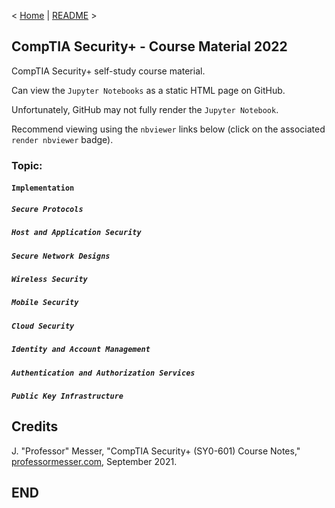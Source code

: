 < [Home](https://github.com/SeanOhAileasa) | [README](https://github.com/SeanOhAileasa/syp-implementation/blob/main/README.md) >

## CompTIA Security+ - Course Material 2022

CompTIA Security+ self-study course material.

Can view the ``Jupyter Notebooks`` as a static HTML page on GitHub.

Unfortunately, GitHub may not fully render the ``Jupyter Notebook``.

Recommend viewing using the ``nbviewer`` links below (click on the associated ``render nbviewer`` badge).

### Topic:

#### ``Implementation``

##### ``Secure Protocols``

##### ``Host and Application Security``

##### ``Secure Network Designs``

##### ``Wireless Security``

##### ``Mobile Security``

##### ``Cloud Security``

##### ``Identity and Account Management``

##### ``Authentication and Authorization Services``

##### ``Public Key Infrastructure``

## Credits

J. "Professor" Messer, "CompTIA Security+ (SY0-601) Course Notes," [professormesser.com](https://web.archive.org/web/20220521181010/https://www.professormesser.com/security-plus/sy0-601/sy0-601-video/sy0-601-comptia-security-plus-course/), September 2021.

## END